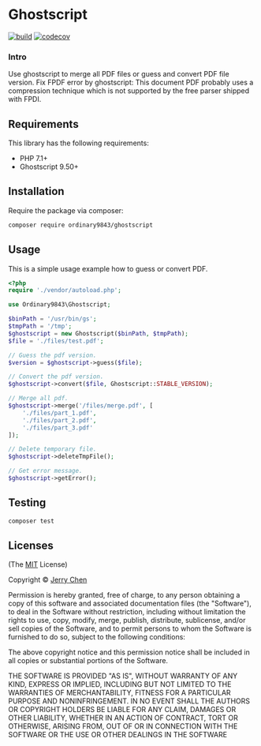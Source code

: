 # Ghostscript

[![build](https://github.com/ordinary9843/ghostscript/actions/workflows/build.yml/badge.svg)](https://github.com/ordinary9843/ghostscript/actions/workflows/build.yml)
[![codecov](https://codecov.io/gh/ordinary9843/ghostscript/branch/master/graph/badge.svg?token=DMXRZFN55V)](https://codecov.io/gh/ordinary9843/ghostscript)

### Intro

Use ghostscript to merge all PDF files or guess and convert PDF file version. Fix FPDF error by ghostscript: This document PDF probably uses a compression technique which is not supported by the free parser shipped with FPDI.

## Requirements

This library has the following requirements:

- PHP 7.1+
- Ghostscript 9.50+

## Installation

Require the package via composer:

```bash
composer require ordinary9843/ghostscript
```

## Usage

This is a simple usage example how to guess or convert PDF.

```php
<?php
require './vendor/autoload.php';

use Ordinary9843\Ghostscript;

$binPath = '/usr/bin/gs';
$tmpPath = '/tmp';
$ghostscript = new Ghostscript($binPath, $tmpPath);
$file = './files/test.pdf';

// Guess the pdf version.
$version = $ghostscript->guess($file);

// Convert the pdf version.
$ghostscript->convert($file, Ghostscript::STABLE_VERSION);

// Merge all pdf.
$ghostscript->merge('/files/merge.pdf', [
    './files/part_1.pdf',
    './files/part_2.pdf',
    './files/part_3.pdf'
]);

// Delete temporary file.
$ghostscript->deleteTmpFile();

// Get error message.
$ghostscript->getError();
```

## Testing

```bash
composer test
```

## Licenses

(The [MIT](http://www.opensource.org/licenses/mit-license.php) License)

Copyright &copy; [Jerry Chen](https://ordinary9843.medium.com/)

Permission is hereby granted, free of charge, to any person obtaining a copy
of this software and associated documentation files (the "Software"), to deal
in the Software without restriction, including without limitation the rights
to use, copy, modify, merge, publish, distribute, sublicense, and/or sell
copies of the Software, and to permit persons to whom the Software is
furnished to do so, subject to the following conditions:

The above copyright notice and this permission notice shall be included in
all copies or substantial portions of the Software.

THE SOFTWARE IS PROVIDED "AS IS", WITHOUT WARRANTY OF ANY KIND, EXPRESS OR
IMPLIED, INCLUDING BUT NOT LIMITED TO THE WARRANTIES OF MERCHANTABILITY,
FITNESS FOR A PARTICULAR PURPOSE AND NONINFRINGEMENT. IN NO EVENT SHALL THE
AUTHORS OR COPYRIGHT HOLDERS BE LIABLE FOR ANY CLAIM, DAMAGES OR OTHER
LIABILITY, WHETHER IN AN ACTION OF CONTRACT, TORT OR OTHERWISE, ARISING FROM,
OUT OF OR IN CONNECTION WITH THE SOFTWARE OR THE USE OR OTHER DEALINGS IN
THE SOFTWARE

